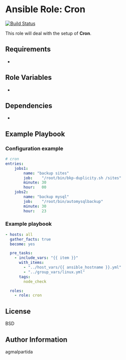 # Ansible Role: Cron

[![Build Status](https://api.travis-ci.com/agmalpartida/ssh-keys-add.svg?branch=master)](https://travis-ci.com/github/agmalpartida/ssh-keys-add)

This role will deal with the setup of __Cron__.

Requirements
------------

-

Role Variables
--------------

-

Dependencies
------------

-

Example Playbook
----------------

### Configuration example

```yaml
# cron
entries:
    jobs1:
        name: "backup sites"
        job:    "/root/bin/bkp-duplicity.sh /sites"
        minute: 30
        hour:   00
    jobs2:
        name: "backup mysql"
        job:    "/root/bin/automysqlbackup"
        minute: 30
        hour:   23
```

### Example playbook

```yaml
- hosts: all
  gather_facts: true
  become: yes

  pre_tasks:
    - include_vars: "{{ item }}"
      with_items:
        - "../host_vars/{{ ansible_hostname }}.yml"
        - "../group_vars/linux.yml"
      tags:
        node_check

  roles:
    - role: cron
```

License
-------

BSD

Author Information
------------------

agmalpartida
